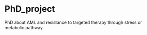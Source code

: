 # PhD_project
PhD about AML and resistance to targeted therapy through stress or metabolic pathway.
